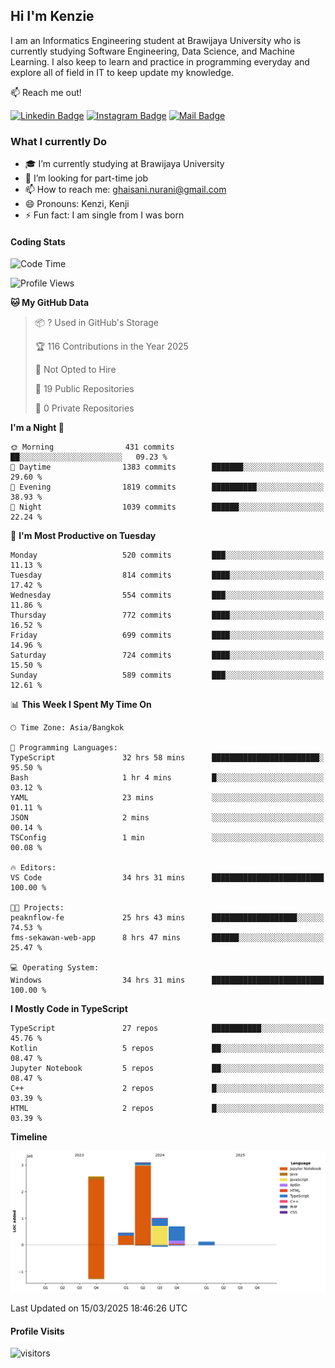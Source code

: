 ## Hi I'm Kenzie


I am an Informatics Engineering student at Brawijaya University who is currently studying Software Engineering, Data Science, and Machine Learning. I also keep to learn and practice in programming everyday and explore all of field in IT to keep update my knowledge.

:mailbox: Reach me out!

[![Linkedin Badge](https://img.shields.io/badge/-Kenzie_Taqiyassar-0e76a8?style=flat&labelColor=0e76a8&logo=linkedin&logoColor=white)](https://www.linkedin.com/in/kenzie-taqiyassar-37458b1aa/) 
[![Instagram Badge](https://img.shields.io/badge/-@__kenziehh_-e84393?style=flat&labelColor=e84393&logo=instagram&logoColor=white)](https://www.instagram.com/_kenziehh/) 
[![Mail Badge](https://img.shields.io/badge/-ghaisani.nurani-c0392b?style=flat&labelColor=c0392b&logo=gmail&logoColor=white)](mailto:ghaisani.nurani@gmail.com)

### What I currently Do

- 🎓 I’m currently studying at Brawijaya University
- 💼 I’m looking for part-time job
- 📫 How to reach me: ghaisani.nurani@gmail.com
- 😄 Pronouns: Kenzi, Kenji
- ⚡ Fun fact: I am single from I was born

#### Coding Stats
<!--START_SECTION:waka-->
![Code Time](http://img.shields.io/badge/Code%20Time-1%2C109%20hrs%2040%20mins-blue)

![Profile Views](http://img.shields.io/badge/Profile%20Views-0-blue)

**🐱 My GitHub Data** 

> 📦 ? Used in GitHub's Storage 
 > 
> 🏆 116 Contributions in the Year 2025
 > 
> 🚫 Not Opted to Hire
 > 
> 📜 19 Public Repositories 
 > 
> 🔑 0 Private Repositories 
 > 
**I'm a Night 🦉** 

```text
🌞 Morning                431 commits         ██░░░░░░░░░░░░░░░░░░░░░░░   09.23 % 
🌆 Daytime                1383 commits        ███████░░░░░░░░░░░░░░░░░░   29.60 % 
🌃 Evening                1819 commits        ██████████░░░░░░░░░░░░░░░   38.93 % 
🌙 Night                  1039 commits        ██████░░░░░░░░░░░░░░░░░░░   22.24 % 
```
📅 **I'm Most Productive on Tuesday** 

```text
Monday                   520 commits         ███░░░░░░░░░░░░░░░░░░░░░░   11.13 % 
Tuesday                  814 commits         ████░░░░░░░░░░░░░░░░░░░░░   17.42 % 
Wednesday                554 commits         ███░░░░░░░░░░░░░░░░░░░░░░   11.86 % 
Thursday                 772 commits         ████░░░░░░░░░░░░░░░░░░░░░   16.52 % 
Friday                   699 commits         ████░░░░░░░░░░░░░░░░░░░░░   14.96 % 
Saturday                 724 commits         ████░░░░░░░░░░░░░░░░░░░░░   15.50 % 
Sunday                   589 commits         ███░░░░░░░░░░░░░░░░░░░░░░   12.61 % 
```


📊 **This Week I Spent My Time On** 

```text
🕑︎ Time Zone: Asia/Bangkok

💬 Programming Languages: 
TypeScript               32 hrs 58 mins      ████████████████████████░   95.50 % 
Bash                     1 hr 4 mins         █░░░░░░░░░░░░░░░░░░░░░░░░   03.12 % 
YAML                     23 mins             ░░░░░░░░░░░░░░░░░░░░░░░░░   01.11 % 
JSON                     2 mins              ░░░░░░░░░░░░░░░░░░░░░░░░░   00.14 % 
TSConfig                 1 min               ░░░░░░░░░░░░░░░░░░░░░░░░░   00.08 % 

🔥 Editors: 
VS Code                  34 hrs 31 mins      █████████████████████████   100.00 % 

🐱‍💻 Projects: 
peaknflow-fe             25 hrs 43 mins      ███████████████████░░░░░░   74.53 % 
fms-sekawan-web-app      8 hrs 47 mins       ██████░░░░░░░░░░░░░░░░░░░   25.47 % 

💻 Operating System: 
Windows                  34 hrs 31 mins      █████████████████████████   100.00 % 
```

**I Mostly Code in TypeScript** 

```text
TypeScript               27 repos            ███████████░░░░░░░░░░░░░░   45.76 % 
Kotlin                   5 repos             ██░░░░░░░░░░░░░░░░░░░░░░░   08.47 % 
Jupyter Notebook         5 repos             ██░░░░░░░░░░░░░░░░░░░░░░░   08.47 % 
C++                      2 repos             █░░░░░░░░░░░░░░░░░░░░░░░░   03.39 % 
HTML                     2 repos             █░░░░░░░░░░░░░░░░░░░░░░░░   03.39 % 
```



**Timeline**

![Lines of Code chart](https://raw.githubusercontent.com/kenziehh/kenziehh/master/assets/bar_graph.png)


 Last Updated on 15/03/2025 18:46:26 UTC
<!--END_SECTION:waka-->


#### Profile Visits

![visitors](https://visitor-badge.glitch.me/badge?page_id=kenziehh.kenziehh)





